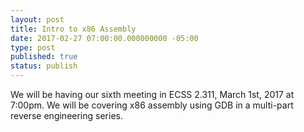 ```yaml
---
layout: post
title: Intro to x86 Assembly
date: 2017-02-27 07:00:00.000000000 -05:00
type: post
published: true
status: publish
---
```


We will be having our sixth meeting in ECSS 2.311, March 1st, 2017 at
7:00pm. We will be covering x86 assembly using GDB in a multi-part reverse
engineering series.
